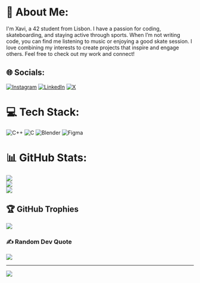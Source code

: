 # 💫 About Me:
I'm Xavi, a 42 student from Lisbon.
I have a passion for coding, skateboarding, and staying active through sports.
When I’m not writing code, you can find me listening to music or enjoying a good skate session.
I love combining my interests to create projects that inspire and engage others. Feel free to check out my work and connect!<br>


## 🌐 Socials:
[![Instagram](https://img.shields.io/badge/Instagram-%23E4405F.svg?logo=Instagram&logoColor=white)](https://instagram.com/xaviskt) [![LinkedIn](https://img.shields.io/badge/LinkedIn-%230077B5.svg?logo=linkedin&logoColor=white)](https://linkedin.com/in/xavier_monteiro) [![X](https://img.shields.io/badge/X-black.svg?logo=X&logoColor=white)](https://x.com/xaviskt) 

# 💻 Tech Stack:
![C++](https://img.shields.io/badge/c++-%2300599C.svg?style=for-the-badge&logo=c%2B%2B&logoColor=white) ![C](https://img.shields.io/badge/c-%2300599C.svg?style=for-the-badge&logo=c&logoColor=white) ![Blender](https://img.shields.io/badge/blender-%23F5792A.svg?style=for-the-badge&logo=blender&logoColor=white) ![Figma](https://img.shields.io/badge/figma-%23F24E1E.svg?style=for-the-badge&logo=figma&logoColor=white)
# 📊 GitHub Stats:
![](https://github-readme-stats.vercel.app/api?username=xavicodes&theme=transparent&hide_border=false&include_all_commits=true&count_private=true)<br/>
![](https://github-readme-streak-stats.herokuapp.com/?user=xavicodes&theme=transparent&hide_border=false)<br/>
![](https://github-readme-stats.vercel.app/api/top-langs/?username=xavicodes&theme=transparent&hide_border=false&include_all_commits=true&count_private=true&layout=compact)

## 🏆 GitHub Trophies
![](https://github-profile-trophy.vercel.app/?username=xavicodes&theme=radical&no-frame=false&no-bg=true&margin-w=4)

### ✍️ Random Dev Quote
![](https://quotes-github-readme.vercel.app/api?type=horizontal&theme=tokyonight)

---
[![](https://visitcount.itsvg.in/api?id=xavicodes&icon=0&color=0)](https://visitcount.itsvg.in)

<!-- Proudly created with GPRM ( https://gprm.itsvg.in ) -->
